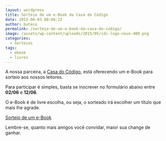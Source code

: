 ```yaml
---
layout: wordpress
title: Sorteio de um e-Book da Casa do Código
date: 2015-06-03 08:04:22
author: buteco
permalink: /sorteio-de-um-e-book-da-casa-do-codigo/
image: /assets/wp-content/uploads/2015/05/cdc-logo-novo-400.png
categories:
  - Sorteios
tags:
  - ebook
  - livros
---
```


A nossa parceira, a <a href="http://www.casadocodigo.com.br/" target="_blank">Casa do Código</a>, está oferecendo um e-Book para sorteio aos nossos leitores.

Para participar é simples, basta se inscrever no formulário abaixo entre <strong>02/06</strong> e <strong>12/06</strong>.

O e-Book é de livre escolha, ou seja, o sorteado irá escolher um título que mais lhe agrade.

<a class="e-widget" href="https://gleam.io/R97C9/sorteio-de-um-ebook" rel="nofollow">Sorteio de um e-Book</a>
<script type="text/javascript" src="https://js.gleam.io/e.js" async="true"></script>

Lembre-se, quanto mais amigos você convidar, maior sua change de ganhar.